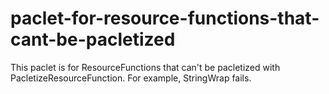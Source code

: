 # paclet-for-resource-functions-that-cant-be-pacletized
 This paclet is for ResourceFunctions that can't be pacletized with PacletizeResourceFunction. For example, StringWrap fails.
